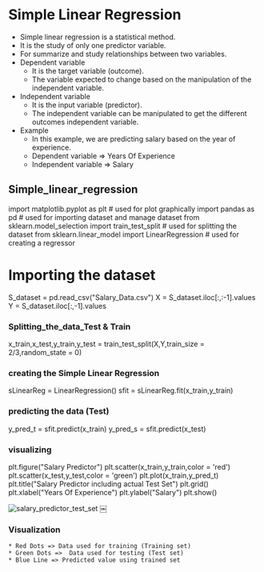  # Simple Linear Regression 

* Simple linear regression is a statistical method. 
* It is the study of only one predictor variable.
* For summarize and study relationships between two variables.
* Dependent variable
    * It is the target variable (outcome).
    * The variable expected to change based on the manipulation of the independent variable.
* Independent variable
    * It is the input variable (predictor).		
    * The independent variable can be manipulated to get the different outcomes independent variable. 
* Example 
    * In this example, we are predicting salary based on the year of experience.
    * Dependent variable  => Years Of Experience
    * Independent variable => Salary


## Simple_linear_regression
import matplotlib.pyplot as plt # used for plot graphically
import pandas as pd # used for importing dataset and manage dataset
from sklearn.model_selection import train_test_split # used for splitting the dataset
from sklearn.linear_model import LinearRegression # used for creating a regressor

# Importing the dataset
S_dataset = pd.read_csv("Salary_Data.csv")
X = S_dataset.iloc[:,:-1].values
Y = S_dataset.iloc[:,-1].values

### Splitting_the_data_Test & Train
x_train,x_test,y_train,y_test = train_test_split(X,Y,train_size = 2/3,random_state = 0)

### creating the Simple Linear Regression
sLinearReg = LinearRegression()
sfit = sLinearReg.fit(x_train,y_train)

### predicting the data (Test)
y_pred_t = sfit.predict(x_train)
y_pred_s = sfit.predict(x_test)


### visualizing
plt.figure("Salary Predictor")
plt.scatter(x_train,y_train,color = 'red')
plt.scatter(x_test,y_test,color = 'green')
plt.plot(x_train,y_pred_t)
plt.title("Salary Predictor including actual Test Set")
plt.grid()
plt.xlabel("Years Of Experience")
plt.ylabel("Salary")
plt.show()

![salary_predictor_test_set](https://user-images.githubusercontent.com/32480274/50396931-414e7000-076d-11e9-938d-d90b461483bb.png)
￼
### Visualization 
    * Red Dots => Data used for training (Training set)
    * Green Dots =>  Data used for testing (Test set)
    * Blue Line => Predicted value using trained set 
